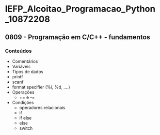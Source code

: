 # IEFP_Alcoitao_Programacao_Python_10872208

## 0809 - Programação em C/C++ - fundamentos

### Conteúdos 

* Comentários
* Variáveis
* Tipos de dados
* printf
* scanf
* format specifier (%i, %d, ....)
* Operações
  * += e -=
* Condições
  * operadores relacionais
  * if
  * if else
  * else
  * switch
  
